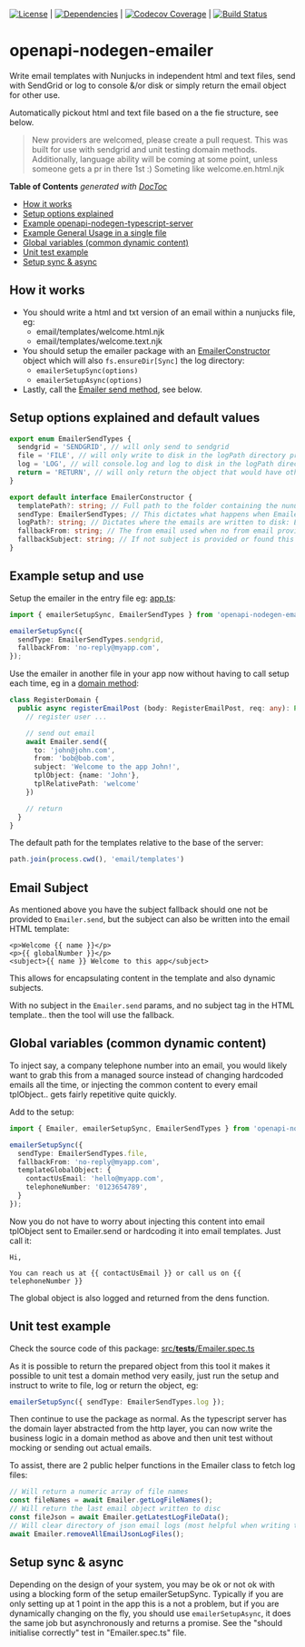 
[![License](http://img.shields.io/npm/l/boats.svg)](https://github.com/johndcarmichael/openapi-nodegen-emailer/blob/master/LICENSE) | [![Dependencies](https://david-dm.org/johndcarmichael/openapi-nodegen-emailer.svg)](https://david-dm.org/johndcarmichael/openapi-nodegen-emailer) | [![Codecov Coverage](https://img.shields.io/codecov/c/github/johndcarmichael/openapi-nodegen-emailer/master.svg?style=flat-square)](https://codecov.io/gh/johndcarmichael/openapi-nodegen-emailer/) | [![Build Status](https://api.travis-ci.org/johndcarmichael/openapi-nodegen-emailer.svg?branch=master)](https://travis-ci.org/johndcarmichael/openapi-nodegen-emailer)

# openapi-nodegen-emailer

Write email templates with Nunjucks in independent html and text files, send with SendGrid or log to console &/or disk or simply return the email object for other use.

Automatically pickout html and text file based on a the fie structure, see below.

> New providers are welcomed, please create a pull request. This was built for use with sendgrid and unit testing domain methods.
> Additionally, language ability will be coming at some point, unless someone gets a pr in there 1st :) Someting like welcome.en.html.njk

<!-- START doctoc generated TOC please keep comment here to allow auto update -->
<!-- DON'T EDIT THIS SECTION, INSTEAD RE-RUN doctoc TO UPDATE -->
**Table of Contents**  *generated with [DocToc](https://github.com/thlorenz/doctoc)*

- [How it works](#how-it-works)
- [Setup options explained](#setup-options-explained)
- [Example openapi-nodegen-typescript-server](#example-openapi-nodegen-typescript-server)
- [Example General Usage in a single file](#example-general-usage-in-a-single-file)
- [Global variables (common dynamic content)](#global-variables-common-dynamic-content)
- [Unit test example](#unit-test-example)
- [Setup sync & async](#setup-sync--async)

<!-- END doctoc generated TOC please keep comment here to allow auto update -->

## How it works
- You should write a html and txt version of an email within a nunjucks file, eg:
  - email/templates/welcome.html.njk
  - email/templates/welcome.text.njk
- You should setup the emailer package with an [EmailerConstructor](https://github.com/johndcarmichael/openapi-nodegen-emailer/blob/master/src/interfaces/EmailerContructor.ts) object which will also `fs.ensureDir[Sync]` the log directory:
  - `emailerSetupSync(options)`
  - `emailerSetupAsync(options)`
- Lastly, call the [Emailer send method](https://github.com/johndcarmichael/openapi-nodegen-emailer/blob/master/src/Emailer.ts#L9), see below.

## Setup options explained and default values
```typescript
export enum EmailerSendTypes {
  sendgrid = 'SENDGRID', // will only send to sendgrid
  file = 'FILE', // will only write to disk in the logPath directory provided in the setup options
  log = 'LOG', // will console.log and log to disk in the logPath directory provided in the setup options
  return = 'RETURN', // will only return the object that would have otherwise been used in the above
}

export default interface EmailerConstructor {
  templatePath?: string; // Full path to the folder containing the nunuck email templates, defaults to ./email/templates
  sendType: EmailerSendTypes; // This dictates what happens when Emailer.send is called values from the above enum
  logPath?: string; // Dictates where the emails are written to disk: EmailerSendTypes.file, defaults to email/logs
  fallbackFrom: string; // The from email used when no from email provided, typically a system email address, eg "no-reply@myawesome.app"
  fallbackSubject: string; // If not subject is provided or found this is the fallback
}
```

## Example setup and use
Setup the emailer in the entry file eg: [app.ts](https://github.com/acrontum/openapi-nodegen-typescript-server/blob/master/src/app.ts):
```typescript
import { emailerSetupSync, EmailerSendTypes } from 'openapi-nodegen-emailer';

emailerSetupSync({ 
  sendType: EmailerSendTypes.sendgrid,
  fallbackFrom: 'no-reply@myapp.com',
});
```

Use the emailer in another file in your app now without having to call setup each time, eg in a [domain method](https://github.com/acrontum/openapi-nodegen-typescript-server/blob/master/src/domains/___stub.ts.njk):
```typescript
class RegisterDomain {
  public async registerEmailPost (body: RegisterEmailPost, req: any): Promise<Login> {
    // register user ...

    // send out email
    await Emailer.send({
      to: 'john@john.com',
      from: 'bob@bob.com', 
      subject: 'Welcome to the app John!', 
      tplObject: {name: 'John'}, 
      tplRelativePath: 'welcome'
    })

    // return 
  }
}
```

The default path for the templates relative to the base of the server:
```typescript
path.join(process.cwd(), 'email/templates')
```

## Email Subject
As mentioned above you have the subject fallback should one not be provided to `Emailer.send`, but the subject can also be written into the email HTML template:

```
<p>Welcome {{ name }}</p>
<p>{{ globalNumber }}</p>
<subject>{{ name }} Welcome to this app</subject>
```

This allows for encapsulating content in the template and also dynamic subjects.

With no subject in the `Emailer.send` params, and no subject tag in the HTML template.. then the tool will use the fallback. 


## Global variables (common dynamic content)
To inject say, a company telephone number into an email, you would likely want to grab this from a managed source instead of changing hardcoded emails all the time, or injecting the common content to every email tplObject.. gets fairly repetitive quite quickly.

Add to the setup:
```typescript
import { Emailer, emailerSetupSync, EmailerSendTypes } from 'openapi-nodegen-emailer';

emailerSetupSync({
  sendType: EmailerSendTypes.file,
  fallbackFrom: 'no-reply@myapp.com',
  templateGlobalObject: {
    contactUsEmail: 'hello@myapp.com',
    telephoneNumber: '0123654789',
  }
});
```

Now you do not have to worry about injecting this content into email tplObject sent to Emailer.send or hardcoding it into email templates. Just call it:
```twig
Hi,

You can reach us at {{ contactUsEmail }} or call us on {{ telephoneNumber }}
```

The global object is also logged and returned from the dens function.


## Unit test example

Check the source code of this package: [src/__tests__/Emailer.spec.ts](https://github.com/johndcarmichael/openapi-nodegen-emailer/blob/master/src/__tests__/Emailer.ts)

As it is possible to return the prepared object from this tool it makes it possible to unit test a domain method very easily, just run the setup and instruct to write to file, log or return the object, eg:

```typescript
emailerSetupSync({ sendType: EmailerSendTypes.log });
```

Then continue to use the package as normal. As the typescript server has the domain layer abstracted from the http layer, you can now write the business logic in a domain method as above and then unit test without mocking or sending out actual emails.

To assist, there are 2 public helper functions in the Emailer class to fetch log files:
```typescript
// Will return a numeric array of file names
const fileNames = await Emailer.getLogFileNames();
// Will return the last email object written to disc
const fileJson = await Emailer.getLatestLogFileData();
// Will clear directory of json email logs (most helpful when writing tests the app which uses this class)
await Emailer.removeAllEmailJsonLogFiles();
```


## Setup sync & async
Depending on the design of your system, you may be ok or not ok with using a blocking form of the setup emailerSetupSync. Typically if you are only setting up at 1 point in the app this is a not a problem, but if you are dynamically changing on the fly, you should use `emailerSetupAsync`, it does the same job but asynchronously and returns a promise. See the "should initialise correctly" test in "Emailer.spec.ts" file.


